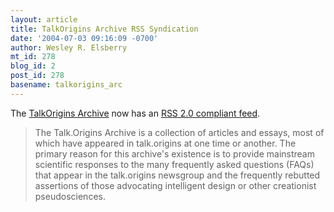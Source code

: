 ```yaml
---
layout: article
title: TalkOrigins Archive RSS Syndication
date: '2004-07-03 09:16:09 -0700'
author: Wesley R. Elsberry
mt_id: 278
blog_id: 2
post_id: 278
basename: talkorigins_arc
---
```

The [TalkOrigins Archive](http://www.talkorigins.org/) now has an [RSS 2.0 compliant feed](http://www.talkorigins.org/rss/talkorigins.xml).

> The Talk.Origins Archive is a collection of articles and essays, most of which have appeared in talk.origins at one time or another. The primary reason for this archive's existence is to provide mainstream scientific responses to the many frequently asked questions (FAQs) that appear in the talk.origins newsgroup and the frequently rebutted assertions of those advocating intelligent design or other creationist pseudosciences.
